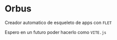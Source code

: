 # Orbus

Creador automatico de esqueleto de apps con ```FLET```

Espero en un futuro poder hacerlo como ```VITE.js```